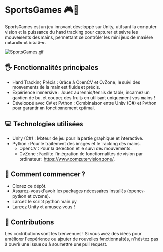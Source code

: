 # SportsGames 🎮🤚
SportsGames est un jeu innovant développé sur Unity, utilisant la computer vision et la puissance du hand tracking pour capturer et suivre les mouvements des mains, permettant de contrôler les mini jeux de manière naturelle et intuitive.

![SportsGames.gif](https://github.com/LucieHbt/SportsGames/blob/main/Assets/SportsGames.gif)

## 🖐️ Fonctionnalités principales
- Hand Tracking Précis : Grâce à OpenCV et CvZone, le suivi des mouvements de la main est fluide et précis.
- Expérience immersive : Jouez au tennis/tennis de table, incarnez un gardien de but et coupez des fruits en utilisant uniquement vos mains !
- Développé avec C# et Python : Combinaison entre Unity (C#) et Python pour garantir un fonctionnement optimal.

## 💻 Technologies utilisées
- Unity (C#) : Moteur de jeu pour la partie graphique et interactive.
- Python : Pour le traitement des images et le tracking des mains.
  - OpenCV : Pour la détection et le suivi des mouvements.
  - CvZone : Facilite l'intégration de fonctionnalités de vision par ordinateur : https://www.computervision.zone/.

## 🚀 Comment commencer ?
- Clonez ce dépôt.
- Assurez-vous d'avoir les packages nécessaires installés (opencv-python et cvzone).
- Lancez le script python main.py
- Lancez Unity et amusez-vous !

## 🌟 Contributions
Les contributions sont les bienvenues ! Si vous avez des idées pour améliorer l'expérience ou ajouter de nouvelles fonctionnalités, n'hésitez pas à ouvrir une issue ou à soumettre une pull request.
